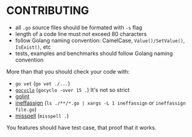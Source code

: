 CONTRIBUTING
============

- all `.go` source files should be formated with `-s` flag
- length of a code line must not exceed 80 characters
- follow Golang naming convention: CamelCase, `Value()/SetValue()`,
  `IsExist()`, etc
- tests, examples and benchmarks should follow Golang naming convention

More than that you should check your code with:

- `go vet` (`go vet ./...`)
- [`gocyclo`](https://github.com/fzipp/gocyclo) (`gocyclo -over 15 .`)
  It's not so strict
- [golint](https://github.com/golang/lint)
- [ineffassign](https://github.com/gordonklaus/ineffassign)
  (`ls ./**/*.go | xargs -L 1 ineffassign` or `ineffassign file.go`)
- [misspell](https://github.com/client9/misspell) (`misspell .`)

You features should have test case, that proof that it works.
